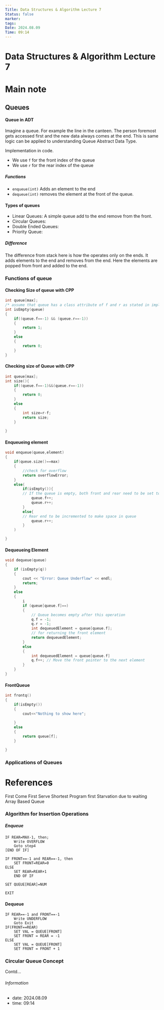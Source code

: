 ```yaml
---
Title: Data Structures & Algorithm Lecture 7
Status: false
marker: 
tags: 
Date: 2024.08.09
Time: 09:14
---
```

# Data Structures & Algorithm Lecture 7

# Main note

## Queues
#### Queue in ADT
Imagine a queue. For example the line in the canteen. The person foremost gets accessed first and the new data always comes at the end. This is same logic can be applied to understanding Queue Abstract Data Type.  

Implementation in code.
- We use `f` for the front index of the queue
- We use `r` for the rear index of the queue

##### Functions
- `enqueue(int)` Adds an element to the end
- `dequeue(int)` removes the element at the front of the queue.

#### Types of queues
- Linear Queues: A simple queue add to the end remove from the front.
- Circular Queues: 
- Double Ended Queues:
- Priority Queue:
##### Difference
The difference from stack here is how the operates only on the ends. It adds elements to the end and removes from the end. Here the elements are popped from front and added to the end.


### Functions of queue
#### Checking Size of queue with CPP
```cpp
int queue[max];
/* assume that queue has a class attribute of f and r as stated in implementations of code */
int isEmpty(queue)
{
	if((queue.f==-1) && (queue.r==-1))
	{
		return 1;
	}
	else
	{
		return 0;
	}
}
```

#### Checking size of Queue with CPP
```cpp
int queue[max];
int size(){
	if((queue.f==-1)&&(queue.r==-1))
	{
		return 0;
	}
	else
	{
		int size=r-f;
		return size;
	}
	
}
```

#### Enqueueing element

```cpp
void enqueue(queue,element)
{
	if(queue.size()==max)
	{
		//check for overflow 
		return overflowError;
	}
	else(
		if(isEmpty()){
		// If the queue is empty, both front and rear need to be set to 0            (start position)
			queue.f++;
			queue.r++;
		}
		else{
		// Rear end to be incremented to make space in queue
			queue.r++;
		}
	)

}
```

#### Dequeueing Element
```cpp
void dequeue(queue)
{
    if (isEmpty(q))
    {
        cout << "Error: Queue Underflow" << endl;
        return;
    }
    else
    {
	    i
	    if (queue[queue.f]==)
        {
            // Queue becomes empty after this operation
            q.f = -1;
            q.r = -1;
            int dequeuedElement = queue[queue.f];
	        // for returning the front element
	        return dequeuedElement;
        }
        else
        {
	        int dequeuedElement = queue[queue.f]
            q.f++; // Move the front pointer to the next element
        }
    }
}

```

#### FrontQueue
```cpp
int frontq()
{
	if(isEmpty())
	{
		cout<<"Nothing to show here";
		
	}
	else
	{
		return queue[f];
	}

}
```

### Applications of Queues
# References

First Come First Serve
Shortest Program first
Starvation due to waiting
Array Based Queue


### Algorithm for Insertion Operations

##### Enqueue
```pseudo
IF REAR=MAX-1, then;
	Write OVERFLOW
	Goto step4
[END OF IF]

IF FRONT==-1 and REAR==-1, then
	SET FRONT=REAR=0
ELSE
	SET REAR=REAR+1
	END OF IF

SET QUEUE[REAR]=NUM

EXIT
```

#### Dequeue
```pseudo
IF REAR==-1 and FRONT==-1
	Write UNDERFLOW
	Goto Exit
IF(FRONT==REAR)
	SET VAL = QUEUE[FRONT]
	SET FRONT = REAR = -1
ELSE
	SET VAL = QUEUE[FRONT]
	SET FRONT = FRONT + 1
```

### Circular Queue Concept
Contd... 

###### Information
- date: 2024.08.09
- time: 09:14